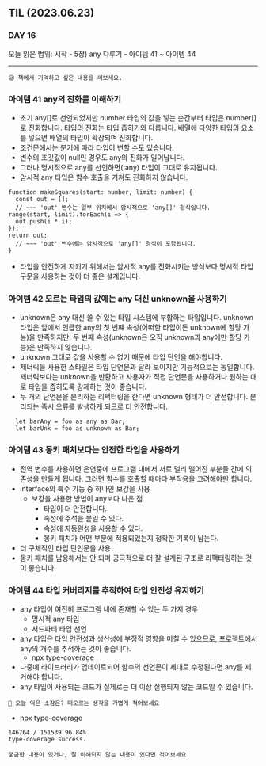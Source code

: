 ## TIL (2023.06.23)

### DAY 16

오늘 읽은 범위: 시작 - 5장) any 다루기 - 아이템 41 ~ 아이템 44

---

```
😉 책에서 기억하고 싶은 내용을 써보세요.
```

### 아이템 41 any의 진화를 이해하기

- 초기 any[]로 선언되었지만 number 타입의 값을 넣는 순간부터 타입은 number[]로 진화합니다.
  타입의 진화는 타입 좁히기와 다릅니다. 배열에 다양한 타입의 요소를 넣으면 배열의 타입이 확장되며 진화합니다.
- 조건문에서는 분기에 따라 타입이 변할 수도 있습니다.
- 변수의 초깃값이 null인 경우도 any의 진화가 일어납니다.
- 그러나 명시적으로 any를 선언하면(:any) 타입이 그대로 유지됩니다.
- 암시적 any 타입은 함수 호출을 거쳐도 진화하지 않습니다.

```
function makeSquares(start: number, limit: number) {
  const out = [];
  // ~~~ 'out' 변수는 일부 위치에서 암시적으로 'any[]' 형식입니다.
range(start, limit).forEach(i => {
  out.push(i * i);
});
return out;
  // ~~~ 'out' 변수에는 암시적으로 'any[]' 형식이 포함됩니다.
}
```

- 타입을 안전하게 지키기 위해서는 암시적 any를 진화시키는 방식보다 명시적 타입 구문을 사용하는 것이 더 좋은 설계입니다.

### 아이템 42 모르는 타입의 값에는 any 대신 unknown을 사용하기

- unknown은 any 대신 쓸 수 있는 타입 시스템에 부합하는 타입입니다. unknown 타입은 앞에서 언급한 any의 첫 번쨰 속성(어떠한 타입이든 unknown에 할당 가능)을 만족하지만,
  두 번째 속성(unknown은 오직 unknown과 any에만 할당 가능)은 만족하지 않습니다.
- unknown 그대로 값을 사용할 수 없기 때문에 타입 단언을 해야합니다.
- 제너릭을 사용한 스타일은 타입 단언문과 달라 보이지만 기능적으로는 동일합니다. 제너릭보다는 unknown을 반환하고 사용자가 직접 단언문을 사용하거나
  원하는 대로 타입을 좁히도록 강제하는 것이 좋습니다.
- 두 개의 단언문을 분리하는 리팩터링을 한다면 unknown 형태가 더 안전합니다. 분리되는 즉시 오류를 발생하게 되므로 더 안전합니다.

```
  let barAny = foo as any as Bar;
  let barUnk = foo as unknown as Bar;
```

### 아이템 43 몽키 패치보다는 안전한 타입을 사용하기

- 전역 변수를 사용하면 은연중에 프로그램 내에서 서로 멀리 떨어진 부분들 간에 의존성을 만들게 됩니다. 그러면 함수를 호출할 때마다 부작용을 고려해야만 합니다.
- interface의 특수 기능 중 하나인 보강을 사용
  - 보강을 사용한 방법이 any보다 나은 점
    - 타입이 더 안전합니다.
    - 속성에 주석을 붙일 수 있다.
    - 속성에 자동완성을 사용할 수 있다.
    - 몽키 패치가 어떤 부분에 적용되었는지 정확한 기록이 남는다.
- 더 구체적인 타입 단언문을 사용
- 몽키 패치를 남용해서는 안 되며 궁극적으로 더 잘 설계된 구조로 리팩터링하는 것이 좋습니다.

### 아이템 44 타입 커버리지를 추적하여 타입 안전성 유지하기

- any 타입이 여전히 프로그램 내에 존재할 수 있는 두 가지 경우
  - 명시적 any 타입
  - 서드파티 타입 선언
- any 타입은 타입 안전성과 생산성에 부정적 영향을 미칠 수 있으므로, 프로젝트에서 any의 개수를 추적하는 것이 좋습니다.
  - npx type-coverage
- 나중에 라이브러리가 업데이트되어 함수의 선언믄이 제대로 수정된다면 any를 제거해야 합니다.
- any 타입이 사용되는 코드가 실제로는 더 이상 실행되지 않는 코드일 수 있습니다.

```
🤔 오늘 익은 소감은? 떠오르는 생각을 가볍게 적어보세요
```

- npx type-coverage

```
146764 / 151539 96.84%
type-coverage success.
```

```
궁금한 내용이 있거나, 잘 이해되지 않는 내용이 있다면 적어보세요.
```
